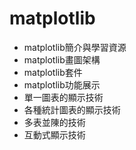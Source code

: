 # matplotlib
- matplotlib簡介與學習資源
- matplotlib畫圖架構
- matplotlib套件
- matplotlib功能展示
- 單一圖表的顯示技術
- 各種統計圖表的顯示技術
- 多表並陳的技術
- 互動式顯示技術 
